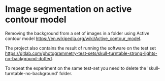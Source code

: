 # Image segmentation on active contour model

Removing the background from a set of images in a folder using Active contour model https://en.wikipedia.org/wiki/Active_contour_model.

The project also contains the result of running the software on the test set https://gitlab.com/photogrammetry-test-sets/skull-turntable-strong-lights-no-background-dotted.

To repeat the experiment on the same test-set you need to delete the 'skull-turntable-no-background' folder.
